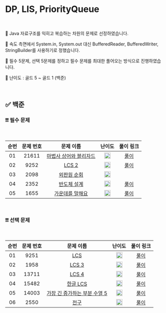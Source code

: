 # DP, LIS, PriorityQueue

<br/>

📌 Java 자료구조를 익히고 복습하는 차원의 문제로 선정하였습니다.

📌 속도 측면에서 System.in, System.out 대신 BufferedReader, BufferedWriter, StringBuilder를 사용하기로 정했습니다.

📌 필수 5문제, 선택 5문제를 정하고 필수 문제를 최대한 풀어오는 방식으로 진행하였습니다.

📌 난이도 : 골드 5 ~ 골드 1 (백준)

<br/>

## ✅ 백준

### ❗❗ 필수 문제

<br/>

순번 | 문제 번호 | 문제 이름 | 난이도 | 풀이 링크
:---: | :---: | :---: | :---: | :---: 
01 | 21611 | [마법사 상어와 블리자드](https://www.acmicpc.net/problem/21611) | <img src="https://static.solved.ac/tier_small/15.svg" width=20px> | [풀이](https://github.com/psj98/Java_Study_Coding_18/blob/main/study/src/study_230329/problemset/boj_21611.java)
02 | 9252 | [LCS 2](https://www.acmicpc.net/problem/9252) | <img src="https://static.solved.ac/tier_small/12.svg" width=20px> | [풀이](https://github.com/psj98/Java_Study_Coding_18/blob/main/study/src/study_230329/problemset/boj_9252.java)
03 | 2098 | [외판원 순회](https://www.acmicpc.net/problem/2098) | <img src="https://static.solved.ac/tier_small/15.svg" width=20px> | []()
04 | 2352 | [반도체 설계](https://www.acmicpc.net/problem/2352) | <img src="https://static.solved.ac/tier_small/14.svg" width=20px> | [풀이](https://github.com/psj98/Java_Study_Coding_18/blob/main/study/src/study_230329/problemset/boj_2352.java)
05 | 1655 | [가운데를 말해요](https://www.acmicpc.net/problem/1655) | <img src="https://static.solved.ac/tier_small/14.svg" width=20px> | [풀이](https://github.com/psj98/Java_Study_Coding_18/blob/main/study/src/study_230329/problemset/boj_1655.java)

<br/>

### ❗❗ 선택 문제

<br/>

순번 | 문제 번호 | 문제 이름 | 난이도 | 풀이 링크
:---: | :---: | :---: | :---: | :---: 
01 | 9251 | [LCS](https://www.acmicpc.net/problem/9251) | <img src="https://static.solved.ac/tier_small/11.svg" width=20px> | [풀이](https://github.com/psj98/Java_Study_Coding_18/blob/main/study/src/study_230329/problemset/boj_9251.java)
02 | 1958 | [LCS 3](https://www.acmicpc.net/problem/1958) | <img src="https://static.solved.ac/tier_small/13.svg" width=20px> | [풀이](https://github.com/psj98/Java_Study_Coding_18/blob/main/study/src/study_230329/problemset/boj_1958.java)
03 | 13711 | [LCS 4](https://www.acmicpc.net/problem/13711) | <img src="https://static.solved.ac/tier_small/16.svg" width=20px> | [풀이](https://github.com/psj98/Java_Study_Coding_18/blob/main/study/src/study_230329/problemset/boj_13711.java)
04 | 15482 | [한글 LCS](https://www.acmicpc.net/problem/15482) | <img src="https://static.solved.ac/tier_small/11.svg" width=20px> | [풀이](https://github.com/psj98/Java_Study_Coding_18/blob/main/study/src/study_230329/problemset/boj_15482.java)
05 | 14003 | [가장 긴 증가하는 부분 수열 5](https://www.acmicpc.net/problem/14003) | <img src="https://static.solved.ac/tier_small/16.svg" width=20px> | [풀이](https://github.com/psj98/Java_Study_Coding_18/blob/main/study/src/study_230329/problemset/boj_14003.java)
06 | 2550 | [전구](https://www.acmicpc.net/problem/2550) | <img src="https://static.solved.ac/tier_small/13.svg" width=20px> | [풀이](https://github.com/psj98/Java_Study_Coding_18/blob/main/study/src/study_230329/problemset/boj_2550.java)
